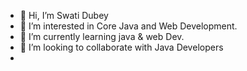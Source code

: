 - 👋 Hi, I’m Swati Dubey
- 👀 I’m interested in Core Java and Web Development.
- 🌱 I’m currently learning java & web Dev.
- 👯 I’m looking to collaborate with Java Developers
- 
